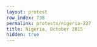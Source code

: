 ```yaml
---
layout: protest
row_index: 738
permalink: protests/nigeria-227
title: Nigeria, October 2015
hidden: true
---
```

